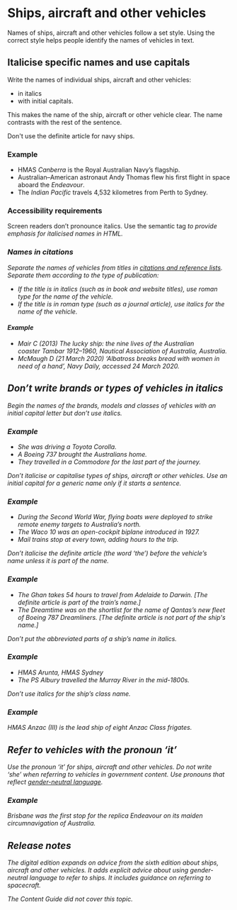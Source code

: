 Ships, aircraft and other vehicles
==================================

Names of ships, aircraft and other vehicles follow a set style. Using the correct style helps people identify the names of vehicles in text.  

Italicise specific names and use capitals
-----------------------------------------

Write the names of individual ships, aircraft and other vehicles:

*   in italics
*   with initial capitals.

This makes the name of the ship, aircraft or other vehicle clear. The name contrasts with the rest of the sentence.

Don't use the definite article for navy ships.

### Example

*   HMAS _Canberra_ is the Royal Australian Navy’s flagship.
*   Australian–American astronaut Andy Thomas flew his first flight in space aboard the _Endeavour_.
*   The _Indian Pacific_ travels 4,532 kilometres from Perth to Sydney.

### Accessibility requirements

Screen readers don’t pronounce italics. Use the semantic tag <em> to provide emphasis for italicised names in HTML.

### Names in citations

Separate the names of vehicles from titles in [citations and reference lists](/node/181). Separate them according to the type of publication:

*   If the title is in italics (such as in book and website titles), use roman type for the name of the vehicle.
*   If the title is in roman type (such as a journal article), use italics for the name of the vehicle.

#### Example

*   Mair C (2013) _The lucky ship: the nine lives of the Australian coaster_ Tambar _1912–1960_, Nautical Association of Australia, Australia.
*   McMaugh D (21 March 2020) ‘_Albatross_ breaks bread with women in need of a hand’, _Navy Daily_, accessed 24 March 2020.

Don’t write brands or types of vehicles in italics
--------------------------------------------------

Begin the names of the brands, models and classes of vehicles with an initial capital letter but don’t use italics.

### Example

*   She was driving a Toyota Corolla.
*   A Boeing 737 brought the Australians home.
*   They travelled in a Commodore for the last part of the journey.

Don’t italicise or capitalise types of ships, aircraft or other vehicles. Use an initial capital for a generic name only if it starts a sentence.

### Example

*   During the Second World War, flying boats were deployed to strike remote enemy targets to Australia’s north.
*   The Waco 10 was an open-cockpit biplane introduced in 1927.
*   Mail trains stop at every town, adding hours to the trip.

Don’t italicise the definite article (the word ‘the’) before the vehicle’s name unless it is part of the name.

### Example

*   _The_ _Ghan_ takes 54 hours to travel from Adelaide to Darwin. \[The definite article is part of the train’s name.\]
*   The _Dreamtime_ was on the shortlist for the name of Qantas’s new fleet of Boeing 787 Dreamliners. \[The definite article is not part of the ship's name.\]

Don’t put the abbreviated parts of a ship’s name in italics.

### Example

*   HMAS _Arunta_, HMAS _Sydney_
*   The PS _Albury_ travelled the Murray River in the mid-1800s.

Don’t use italics for the ship’s class name. 

### Example

HMAS _Anzac_ _(III)_ is the lead ship of eight Anzac Class frigates.

Refer to vehicles with the pronoun ‘it’
---------------------------------------

Use the pronoun ‘it’ for ships, aircraft and other vehicles. Do not write ‘she’ when referring to vehicles in government content. Use pronouns that reflect [gender-neutral language](/node/64#use_genderneutral_language).

### Example

Brisbane was the first stop for the replica _Endeavour_ on its maiden circumnavigation of Australia.

Release notes
-------------

The digital edition expands on advice from the sixth edition about ships, aircraft and other vehicles. It adds explicit advice about using gender-neutral language to refer to ships. It includes guidance on referring to spacecraft.

The Content Guide did not cover this topic.